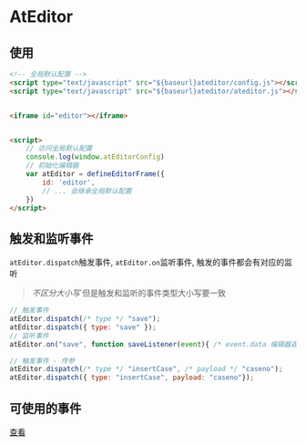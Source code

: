 # AtEditor

## 使用

```html
<!-- 全局默认配置 -->
<script type="text/javascript" src="${baseurl}ateditor/config.js"></script>
<script type="text/javascript" src="${baseurl}ateditor/ateditor.js"></script>


<iframe id="editor"></iframe>


<script>
    // 访问全局默认配置
    console.log(window.atEditorConfig)
    // 初始化编辑器
    var atEditor = defineEditorFrame({
        id: 'editor',
        // ... 会继承全局默认配置
    })
</script>
```

## 触发和监听事件

`atEditor.dispatch`触发事件, `atEditor.on`监听事件, 触发的事件都会有对应的监听

> *不区分大小写* 但是触发和监听的事件类型大小写要一致

```js
// 触发事件
atEditor.dispatch(/* type */ "save");
atEditor.dispatch({ type: "save" });
// 监听事件
atEditor.on("save", function saveListener(event){ /* event.data 编辑器返回的数据 */ })

// 触发事件 - 传参
atEditor.dispatch(/* type */ "insertCase", /* payload */ "caseno");
atEditor.dispatch({ type: "insertCase", payload: "caseno"});
```

## 可使用的事件

[查看](./types.d.ts)
